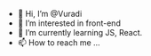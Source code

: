 - 👋 Hi, I’m @Vuradi
- 👀 I’m interested in front-end
- 🌱 I’m currently learning JS, React.
- 📫 How to reach me ...

<!---
Vuradi/Vuradi is a ✨ special ✨ repository because its `README.md` (this file) appears on your GitHub profile.
You can click the Preview link to take a look at your changes.
--->
